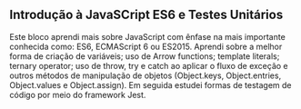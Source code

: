 ## Introdução à JavaSCript ES6 e Testes Unitários

Este bloco aprendi mais sobre JavaScript com ênfase na mais importante conhecida como: ES6, ECMAScript 6 ou ES2015. Aprendi sobre a melhor forma de criação de variáveis; uso de Arrow functions; template literals; ternary operator; uso de throw, try e catch ao aplicar o fluxo de exceção e outros métodos de manipulação de objetos (Object.keys, Object.entries, Object.values e Object.assign). Em seguida estudei formas de testagem de código por meio do framework Jest. 
